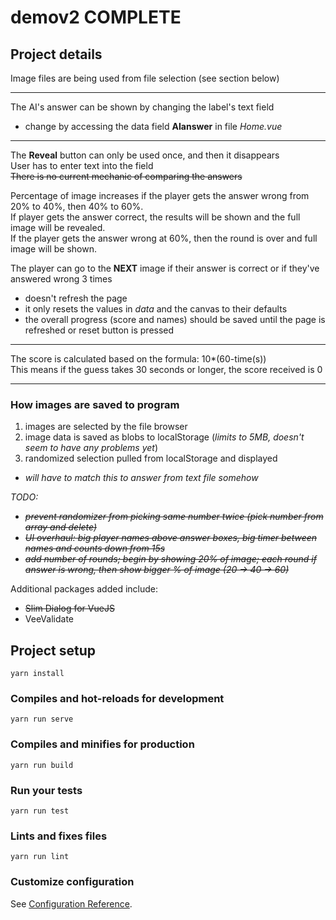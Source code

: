 # demov2 COMPLETE

## Project details  
Image files are being used from file selection (see section below)  

---
The AI's answer can be shown by changing the label's text field  
- change by accessing the data field **AIanswer** in file *Home.vue*
---
The **Reveal** button can only be used once, and then it disappears  
User has to enter text into the field  
~~There is no current mechanic of comparing the answers~~  
   
Percentage of image increases if the player gets the answer wrong from 20% to 40%, then 40% to 60%.  
If player gets the answer correct, the results will be shown and the full image will be revealed.  
If the player gets the answer wrong at 60%, then the round is over and full image will be shown.  
  
The player can go to the **NEXT** image if their answer is correct or if they've answered wrong 3 times  
- doesn't refresh the page
- it only resets the values in *data* and the canvas to their defaults
- the overall progress (score and names) should be saved until the page is refreshed or reset button is pressed  
---
The score is calculated based on the formula: 10*(60-time(s))  
This means if the guess takes 30 seconds or longer, the score received is 0  
  
---
### How images are saved to program
1. images are selected by the file browser
2. image data is saved as blobs to localStorage (*limits to 5MB, doesn't seem to have any problems yet*)
3. randomized selection pulled from localStorage and displayed
- *will have to match this to answer from text file somehow*
  
*TODO:* 
- ~~*prevent randomizer from picking same number twice (pick number from array and delete)*~~
- ~~*UI overhaul: big player names above answer boxes, big timer between names and counts down from 15s*~~
- ~~*add number of rounds; begin by showing 20% of image; each round if answer is wrong, then show bigger % of image (20 -> 40 -> 60)*~~


Additional packages added include:
- ~~Slim Dialog for VueJS~~
- VeeValidate

## Project setup
```
yarn install
```

### Compiles and hot-reloads for development
```
yarn run serve
```

### Compiles and minifies for production
```
yarn run build
```

### Run your tests
```
yarn run test
```

### Lints and fixes files
```
yarn run lint
```

### Customize configuration
See [Configuration Reference](https://cli.vuejs.org/config/).
